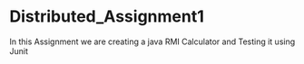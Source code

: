 # Distributed_Assignment1
In this Assignment we are creating a java RMI Calculator and Testing it using Junit
